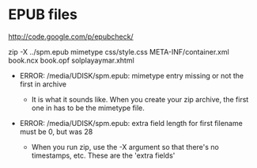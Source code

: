 # EPUB files
<http://code.google.com/p/epubcheck/>



 zip -X ../spm.epub mimetype css/style.css META-INF/container.xml book.ncx book.opf solplayaymar.xhtml


* ERROR: /media/UDISK/spm.epub: mimetype entry missing or not the first in archive

  - It is what it sounds like. When you create your zip archive, the first one in has to be the mimetype file.

* ERROR: /media/UDISK/spm.epub: extra field length for first filename must be 0, but was 28

  - When you run zip, use the -X argument so that there's no timestamps, etc. These are the 'extra fields'



